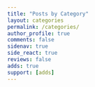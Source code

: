 ```yaml
---
title: "Posts by Category"
layout: categories
permalink: /categories/
author_profile: true
comments: false
sidenav: true
side_react: true
reviews: false
adds: true
support: [adds]
---
```


